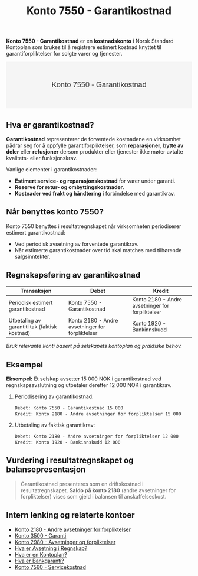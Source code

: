 ﻿---
title: "Konto 7550 - Garantikostnad"
seoTitle: "Konto 7550 | Garantikostnad | Kontoplan"
description: "Konto 7550 i Norsk Standard Kontoplan brukes til å bokføre garantikostnader. Les om avsetninger, periodisering, bokføringseksempler og hvordan konto 2180 brukes sammen med 7550."
summary: "Oversikt over konto 7550 for garantikostnader med avsetning, periodisering og bokføring."
---

**Konto 7550 - Garantikostnad** er en **kostnadskonto** i Norsk Standard Kontoplan som brukes til å registrere estimert kostnad knyttet til garantiforpliktelser for solgte varer og tjenester.

![Illustrasjon av konto 7550 Garantikostnad](7550-garantikostnad-image.svg)

## Hva er garantikostnad?

**Garantikostnad** representerer de forventede kostnadene en virksomhet pådrar seg for å oppfylle garantiforpliktelser, som **reparasjoner**, **bytte av deler** eller **refusjoner** dersom produkter eller tjenester ikke møter avtalte kvalitets- eller funksjonskrav.

Vanlige elementer i garantikostnader:

* **Estimert service- og reparasjonskostnad** for varer under garanti.
* **Reserve for retur- og ombyttingskostnader**.
* **Kostnader ved frakt og håndtering** i forbindelse med garantikrav.

## Når benyttes konto 7550?

Konto 7550 benyttes i resultatregnskapet når virksomheten periodiserer estimert garantikostnad:

* Ved periodisk avsetning av forventede garantikrav.
* Når estimerte garantikostnader over tid skal matches med tilhørende salgsinntekter.

## Regnskapsføring av garantikostnad

| Transaksjon                                     | Debet                          | Kredit                                        |
|-------------------------------------------------|--------------------------------|-----------------------------------------------|
| Periodisk estimert garantikostnad               | Konto 7550 - Garantikostnad    | Konto 2180 - Andre avsetninger for forpliktelser |
| Utbetaling av garantitiltak (faktisk kostnad)    | Konto 2180 - Andre avsetninger for forpliktelser | Konto 1920 - Bankinnskudd                    |

_*Bruk relevante konti basert på selskapets kontoplan og praktiske behov.*_

## Eksempel

**Eksempel:** Et selskap avsetter 15 000 NOK i garantikostnad ved regnskapsavslutning og utbetaler deretter 12 000 NOK i garantikrav.

1. Periodisering av garantikostnad:

   ```text
   Debet: Konto 7550 - Garantikostnad 15 000
   Kredit: Konto 2180 - Andre avsetninger for forpliktelser 15 000
   ```

2. Utbetaling av faktisk garantikrav:

   ```text
   Debet: Konto 2180 - Andre avsetninger for forpliktelser 12 000
   Kredit: Konto 1920 - Bankinnskudd 12 000
   ```

## Vurdering i resultatregnskapet og balansepresentasjon

> Garantikostnad presenteres som en driftskostnad i resultatregnskapet. **Saldo på konto 2180** (andre avsetninger for forpliktelser) vises som gjeld i balansen til anskaffelseskost.

## Intern lenking og relaterte kontoer

* [Konto 2180 - Andre avsetninger for forpliktelser](/blogs/kontoplan/2180-andre-avsetninger-for-forpliktelser "Konto 2180 - Andre avsetninger for forpliktelser i Norsk Standard Kontoplan")
* [Konto 3500 - Garanti](/blogs/kontoplan/3500-garanti "Konto 3500 - Garanti: Definisjon, regnskapsføring og eksempler")
* [Konto 2980 - Avsetninger og forpliktelser](/blogs/kontoplan/2980-avsetninger-og-forpliktelser "Konto 2980 - Avsetninger og forpliktelser i Norsk Standard Kontoplan")
* [Hva er Avsetning i Regnskap?](/blogs/regnskap/avsetning "Hva er Avsetning i Regnskap? Komplett Guide til Avsetninger og Estimater")
* [Hva er en Kontoplan?](/blogs/regnskap/hva-er-kontoplan "Hva er en Kontoplan? Komplett Guide til Kontoplaner i Norsk Regnskap")
* [Hva er Bankgaranti?](/blogs/regnskap/bankgaranti "Hva er Bankgaranti? En komplett guide til bankgarantier i Norge")
* [Konto 7560 - Servicekostnad](/blogs/kontoplan/7560-servicekostnad "Konto 7560 - Servicekostnad: Definisjon, regnskapsføring og eksempler")






